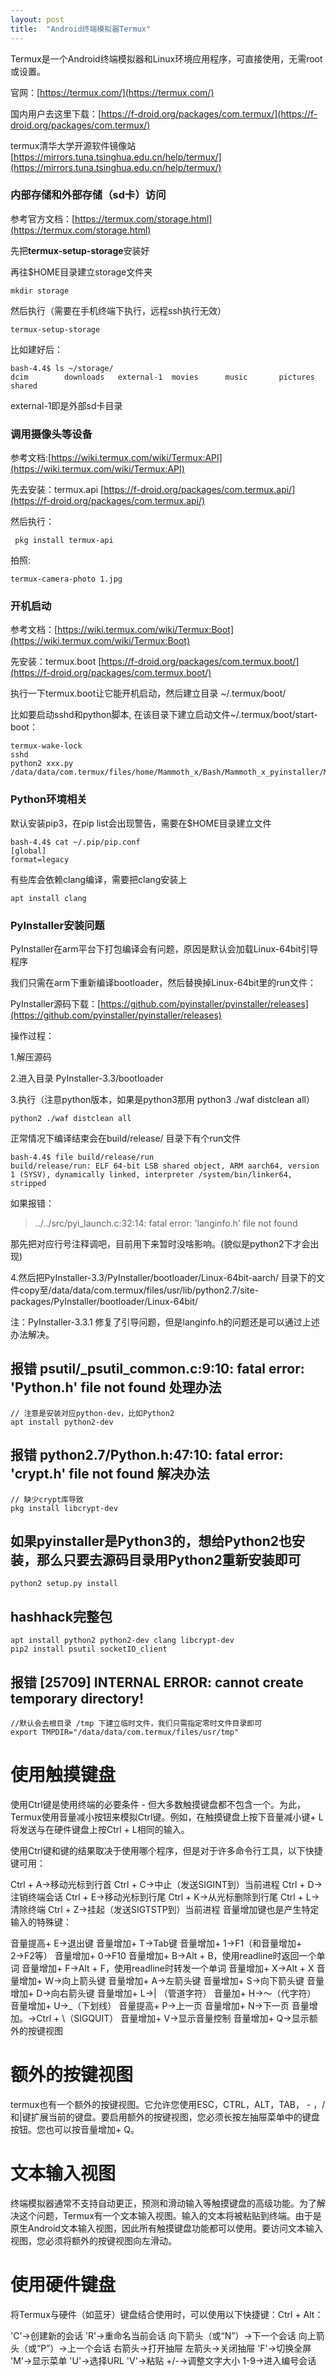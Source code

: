 ```yaml
---
layout: post
title:  "Android终端模拟器Termux"
---
```


Termux是一个Android终端模拟器和Linux环境应用程序，可直接使用，无需root或设置。


官网：[https://termux.com/](https://termux.com/)

国内用户去这里下载：[https://f-droid.org/packages/com.termux/](https://f-droid.org/packages/com.termux/)

termux清华大学开源软件镜像站[https://mirrors.tuna.tsinghua.edu.cn/help/termux/](https://mirrors.tuna.tsinghua.edu.cn/help/termux/)

### 内部存储和外部存储（sd卡）访问

参考官方文档：[https://termux.com/storage.html](https://termux.com/storage.html)

先把**termux-setup-storage**安装好

再往$HOME目录建立storage文件夹

	mkdir storage 

然后执行（需要在手机终端下执行，远程ssh执行无效）

	termux-setup-storage

比如建好后：

	bash-4.4$ ls ~/storage/
	dcim        downloads   external-1  movies      music       pictures    shared

external-1即是外部sd卡目录


### 调用摄像头等设备

参考文档:[https://wiki.termux.com/wiki/Termux:API](https://wiki.termux.com/wiki/Termux:API)

先去安装：termux.api   [https://f-droid.org/packages/com.termux.api/](https://f-droid.org/packages/com.termux.api/)

然后执行：

	 pkg install termux-api

拍照:

	termux-camera-photo 1.jpg

### 开机启动

参考文档：[https://wiki.termux.com/wiki/Termux:Boot](https://wiki.termux.com/wiki/Termux:Boot)

先安装：termux.boot [https://f-droid.org/packages/com.termux.boot/](https://f-droid.org/packages/com.termux.boot/)

执行一下termux.boot让它能开机启动，然后建立目录 ~/.termux/boot/

比如要启动sshd和python脚本, 在该目录下建立启动文件~/.termux/boot/start-boot：

	termux-wake-lock
	sshd
	python2 xxx.py
	/data/data/com.termux/files/home/Mammoth_x/Bash/Mammoth_x_pyinstaller/Mammoth_x



### Python环境相关

默认安装pip3，在pip list会出现警告，需要在$HOME目录建立文件
	
	bash-4.4$ cat ~/.pip/pip.conf 
	[global]
	format=legacy

有些库会依赖clang编译，需要把clang安装上

	apt install clang


### PyInstaller安装问题

PyInstaller在arm平台下打包编译会有问题，原因是默认会加载Linux-64bit引导程序

我们只需在arm下重新编译bootloader，然后替换掉Linux-64bit里的run文件：

PyInstaller源码下载：[https://github.com/pyinstaller/pyinstaller/releases](https://github.com/pyinstaller/pyinstaller/releases)

操作过程：

1.解压源码

2.进入目录 PyInstaller-3.3/bootloader

3.执行（注意python版本，如果是python3那用 python3 ./waf distclean all）

	python2 ./waf distclean all

正常情况下编译结束会在build/release/ 目录下有个run文件

	bash-4.4$ file build/release/run 
	build/release/run: ELF 64-bit LSB shared object, ARM aarch64, version 1 (SYSV), dynamically linked, interpreter /system/bin/linker64, stripped

如果报错：

> ../../src/pyi_launch.c:32:14: fatal error: 'langinfo.h' file not found

那先把对应行号注释调吧，目前用下来暂时没啥影响。(貌似是python2下才会出现)

4.然后把PyInstaller-3.3/PyInstaller/bootloader/Linux-64bit-aarch/ 目录下的文件copy至/data/data/com.termux/files/usr/lib/python2.7/site-packages/PyInstaller/bootloader/Linux-64bit/


注：PyInstaller-3.3.1 修复了引导问题，但是langinfo.h的问题还是可以通过上述办法解决。


## 报错    psutil/_psutil_common.c:9:10: fatal error: 'Python.h' file not found 处理办法

	// 注意是安装对应python-dev，比如Python2
	apt install python2-dev

## 报错   python2.7/Python.h:47:10: fatal error: 'crypt.h' file not found  解决办法

	// 缺少crypt库导致
	pkg install libcrypt-dev

## 如果pyinstaller是Python3的，想给Python2也安装，那么只要去源码目录用Python2重新安装即可

	python2 setup.py install

## hashhack完整包

	apt install python2 python2-dev clang libcrypt-dev 
	pip2 install psutil socketIO_client



## 报错   [25709] INTERNAL ERROR: cannot create temporary directory!

	//默认会去根目录 /tmp 下建立临时文件，我们只需指定零时文件目录即可
	export TMPDIR="/data/data/com.termux/files/usr/tmp"




# 使用触摸键盘

使用Ctrl键是使用终端的必要条件 - 但大多数触摸键盘都不包含一个。为此，Termux使用音量减小按钮来模拟Ctrl键。例如，在触摸键盘上按下音量减小键+ L将发送与在硬件键盘上按Ctrl + L相同的输入。

使用Ctrl键和键的结果取决于使用哪个程序，但是对于许多命令行工具，以下快捷键可用：

Ctrl + A→移动光标到行首
Ctrl + C→中止（发送SIGINT到）当前进程
Ctrl + D→注销终端会话
Ctrl + E→移动光标到行尾
Ctrl + K→从光标删除到行尾
Ctrl + L→清除终端
Ctrl + Z→挂起（发送SIGTSTP到）当前进程
音量增加键也是产生特定输入的特殊键：

音量提高+ E→退出键
音量增加+ T→Tab键
音量增加+ 1→F1（和音量增加+ 2→F2等）
音量增加+ 0→F10
音量增加+ B→Alt + B，使用readline时返回一个单词
音量增加+ F→Alt + F，使用readline时转发一个单词
音量增加+ X→Alt + X
音量增加+ W→向上箭头键
音量增加+ A→左箭头键
音量增加+ S→向下箭头键
音量增加+ D→向右箭头键
音量增加+ L→| （管道字符）
音量加+ H→〜（代字符）
音量增加+ U→_（下划线）
音量提高+ P→上一页
音量增加+ N→下一页
音量增加。→Ctrl + \（SIGQUIT）
音量增加+ V→显示音量控制
音量增加+ Q→显示额外的按键视图

# 额外的按键视图

termux也有一个额外的按键视图。它允许您使用ESC，CTRL，ALT，TAB， - ，/和|键扩展当前的键盘。要启用额外的按键视图，您必须长按左抽屉菜单中的键盘按钮。您也可以按音量增加+ Q。

# 文本输入视图

终端模拟器通常不支持自动更正，预测和滑动输入等触摸键盘的高级功能。为了解决这个问题，Termux有一个文本输入视图。输入的文本将被粘贴到终端。由于是原生Android文本输入视图，因此所有触摸键盘功能都可以使用。要访问文本输入视图，您必须将额外的按键视图向左滑动。


# 使用硬件键盘

将Termux与硬件（如蓝牙）键盘结合使用时，可以使用以下快捷键：Ctrl + Alt：

'C'→创建新的会话
'R'→重命名当前会话
向下箭头（或“N”）→下一个会话
向上箭头（或“P”）→上一个会话
右箭头→打开抽屉
左箭头→关闭抽屉
'F'→切换全屏
'M'→显示菜单
'U'→选择URL
'V'→粘贴
+/-→调整文字大小
1-9→进入编号会话